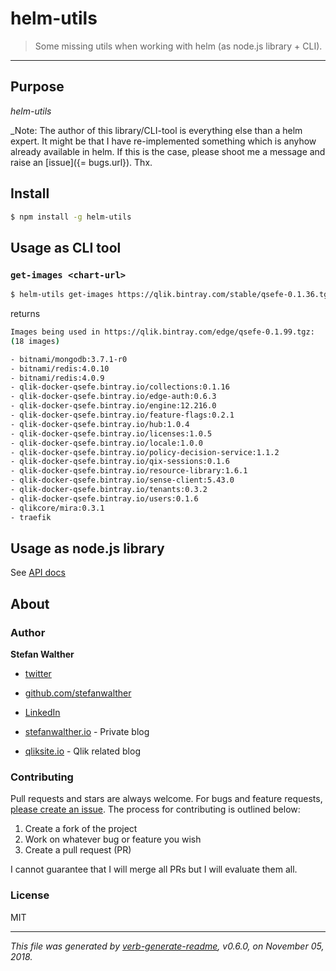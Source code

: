 # helm-utils

> Some missing utils when working with helm (as node.js library + CLI).

---

## Purpose

_helm-utils_

_Note: The author of this library/CLI-tool is everything else than a helm expert. It might be that I have re-implemented something which is anyhow already available in helm. If this is the case, please shoot me a message and raise an [issue]({= bugs.url}). Thx.

## Install

```bash
$ npm install -g helm-utils
```

## Usage as CLI tool

### `get-images <chart-url>`

```bash
$ helm-utils get-images https://qlik.bintray.com/stable/qsefe-0.1.36.tgz
```

returns

```bash
Images being used in https://qlik.bintray.com/edge/qsefe-0.1.99.tgz:
(18 images)

- bitnami/mongodb:3.7.1-r0
- bitnami/redis:4.0.10
- bitnami/redis:4.0.9
- qlik-docker-qsefe.bintray.io/collections:0.1.16
- qlik-docker-qsefe.bintray.io/edge-auth:0.6.3
- qlik-docker-qsefe.bintray.io/engine:12.216.0
- qlik-docker-qsefe.bintray.io/feature-flags:0.2.1
- qlik-docker-qsefe.bintray.io/hub:1.0.4
- qlik-docker-qsefe.bintray.io/licenses:1.0.5
- qlik-docker-qsefe.bintray.io/locale:1.0.0
- qlik-docker-qsefe.bintray.io/policy-decision-service:1.1.2
- qlik-docker-qsefe.bintray.io/qix-sessions:0.1.6
- qlik-docker-qsefe.bintray.io/resource-library:1.6.1
- qlik-docker-qsefe.bintray.io/sense-client:5.43.0
- qlik-docker-qsefe.bintray.io/tenants:0.3.2
- qlik-docker-qsefe.bintray.io/users:0.1.6
- qlikcore/mira:0.3.1
- traefik
```

## Usage as node.js library

See [API docs](./docs/api.md)

## About

### Author
**Stefan Walther**

* [twitter](http://twitter.com/waltherstefan)  
* [github.com/stefanwalther](http://github.com/stefanwalther) 
* [LinkedIn](https://www.linkedin.com/in/stefanwalther/) 

* [stefanwalther.io](http://stefanwalther.io) - Private blog
* [qliksite.io](http://qliksite.io) - Qlik related blog

### Contributing
Pull requests and stars are always welcome. For bugs and feature requests, [please create an issue](https://github.com/stefanwalther/helm-utils/issues). The process for contributing is outlined below:

1. Create a fork of the project
2. Work on whatever bug or feature you wish
3. Create a pull request (PR)

I cannot guarantee that I will merge all PRs but I will evaluate them all.

### License
MIT

***

_This file was generated by [verb-generate-readme](https://github.com/verbose/verb-generate-readme), v0.6.0, on November 05, 2018._

